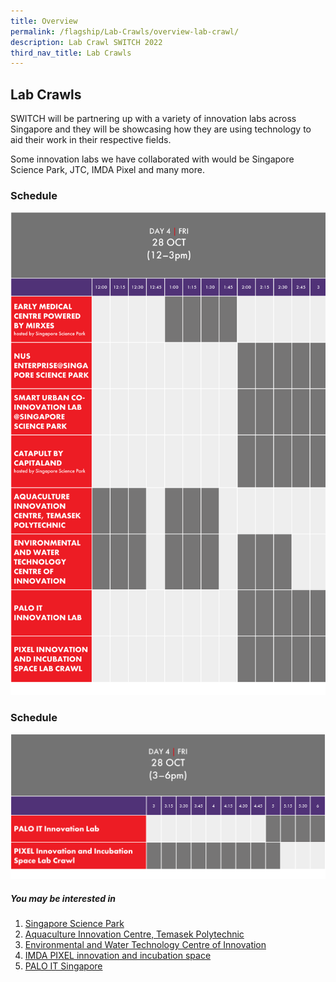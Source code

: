 ```yaml
---
title: Overview
permalink: /flagship/Lab-Crawls/overview-lab-crawl/
description: Lab Crawl SWITCH 2022
third_nav_title: Lab Crawls
---
```

## Lab Crawls
SWITCH will be partnering up with a variety of innovation labs across Singapore and they will be showcasing how they are using technology to aid their work in their respective fields. 

Some innovation labs we have collaborated with would be Singapore Science Park, JTC, IMDA Pixel and many more. 

### Schedule 
![SWITCH 2022 Lab Crawl ](/images/SWITCH%202022%20Lab%20Crawl.png)

### Schedule 
![SWITCH 2022 Lab Crawl](/images/SWITCH%202022%20Lab%20Crawl%20(2).png)

##### You may be interested in

1. [Singapore Science Park](https://switchsg.org/singapore-science-park/)
2. [Aquaculture Innovation Centre, Temasek Polytechnic](https://switchsg.org/aquaculture-innovation-centre/)
3. [Environmental and Water Technology Centre of Innovation](https://switchsg.org/environmental-water-technology-centre-of-innovation/)
4. [IMDA PIXEL innovation and incubation space](https://switchsg.org/imda-pixel/)
5. [PALO IT Singapore](https://switchsg.org/palo-it/)